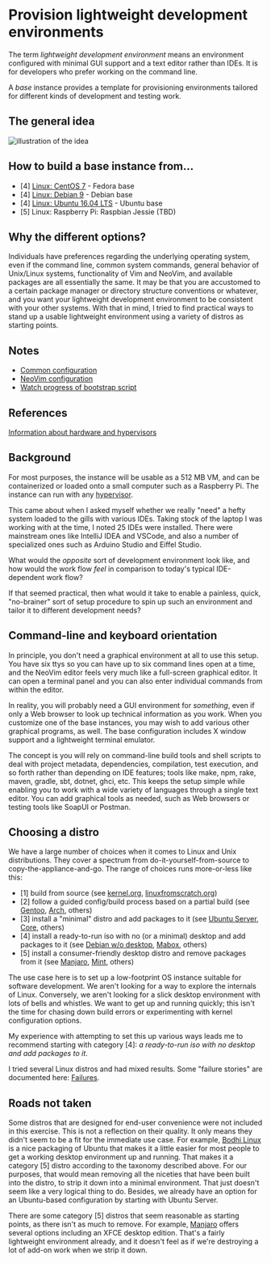 # Provision lightweight development environments

The term _lightweight development environment_ means an environment configured with minimal GUI support and a text editor rather than IDEs. It is for developers who prefer working on the command line. 

A _base_ instance provides a template for provisioning environments tailored for different kinds of development and testing work. 

## The general idea 

![illustration of the idea](images/environments.png)

## How to build a base instance from...

- [4] [Linux: CentOS 7](http://github.com/neopragma/bootstrap-centos-7-dev-base) - Fedora base
- [4] [Linux: Debian 9](http://github.com/neopragma/bootstrap-debian-9-dev-base) - Debian base
- [4] [Linux: Ubuntu 16.04 LTS](http://github.com/neopragma/bootstrap-ubuntu-server-16.04-dev-base) - Ubuntu base
- [5] Linux: Raspberry Pi: Raspbian Jessie (TBD)

## Why the different options?

Individuals have preferences regarding the underlying operating system, even if the command line, common system commands, general behavior of Unix/Linux systems, functionality of Vim and NeoVim, and available packages are all essentially the same. It may be that you are accustomed to a certain package manager or directory structure conventions or whatever, and you want your lightweight development environment to be consistent with your other systems. With that in mind, I tried to find practical ways to stand up a usable lightweight environment using a variety of distros as starting points. 

## Notes

- [Common configuration](common-configuration.md)
- [NeoVim configuration](neovim-configuration.md)
- [Watch progress of bootstrap script](watch-bootstrap.md)

## References

[Information about hardware and hypervisors](references.md)

## Background

For most purposes, the instance will be usable as a 512 MB VM, and can be containerized or loaded onto a small computer such as a Raspberry Pi. The instance can run with any [hypervisor](hypervisor.md).

This came about when I asked myself whether we really "need" a hefty system loaded to the gills with various IDEs. Taking stock of the laptop I was working with at the time, I noted 25 IDEs were installed. There were mainstream ones like IntelliJ IDEA and VSCode, and also a number of specialized ones such as Arduino Studio and Eiffel Studio. 

What would the _opposite_ sort of development environment look like, and how would the work flow _feel_ in comparison to today's typical IDE-dependent work flow? 

If that seemed practical, then what would it take to enable a painless, quick, "no-brainer" sort of setup procedure to spin up such an environment and tailor it to different development needs?

## Command-line and keyboard orientation

In principle, you don't need a graphical environment at all to use this setup. You have six ttys so you can have up to six command lines open at a time, and the NeoVim editor feels very much like a full-screen graphical editor. It can open a terminal panel and you can also enter individual commands from within the editor. 

In reality, you will probably need a GUI environment for _something_, even if only a Web browser to look up technical information as you work. When you customize one of the base instances, you may wish to add various other graphical programs, as well. The base configuration includes X window support and a lightweight terminal emulator.

The concept is you will rely on command-line build tools and shell scripts to deal with project metadata, dependencies, compilation, test execution, and so forth rather than depending on IDE features; tools like make, npm, rake, maven, gradle, sbt, dotnet, ghci, etc. This keeps the setup simple while enabling you to work with a wide variety of languages through a single text editor. You can add graphical tools as needed, such as Web browsers or testing tools like SoapUI or Postman.

## Choosing a distro

We have a large number of choices when it comes to Linux and Unix distributions. They cover a spectrum from do-it-yourself-from-source to copy-the-appliance-and-go. The range of choices runs more-or-less like this:

- [1] build from source (see [kernel.org](https://www.kernel.org), [linuxfromscratch.org](http://www.linuxfromscratch.org))
- [2] follow a guided config/build process based on a partial build (see [Gentoo](https://gentoo.org), [Arch](https://www.archlinux.org), others)
- [3] install a "minimal" distro and add packages to it (see [Ubuntu Server](https://www.ubuntu.com/download/server), [Core](http://distro.ibiblio.org/tinycorelinux/downloads.html), others)
- [4] install a ready-to-run iso with no (or a minimal) desktop and add packages to it (see [Debian w/o desktop](https://www.debian.org), [Mabox](https://maboxlinux.org), others)
- [5] install a consumer-friendly desktop distro and remove packages from it (see [Manjaro](https://manjaro.org), [Mint](https://linuxmint.com), others)

The use case here is to set up a low-footprint OS instance suitable for software development. We aren't looking for a way to explore the internals of Linux. Conversely, we aren't looking for a slick desktop environment with lots of bells and whistles. We want to get up and running quickly; this isn't the time for chasing down build errors or experimenting with kernel configuration options. 

My experience with attempting to set this up various ways leads me to recommend starting with category [4]: _a ready-to-run iso with no desktop and add packages to it_. 

I tried several Linux distros and had mixed results. Some "failure stories" are documented here: [Failures](failures.md). 

## Roads not taken

Some distros that are designed for end-user convenience were not included in this exercise. This is not a reflection on their quality. It only means they didn't seem to be a fit for the immediate use case. For example, <a href="https://www.bodhilinux.com">Bodhi Linux</a> is a nice packaging of Ubuntu that makes it a little easier for most people to get a working desktop environment up and running. That makes it a category [5] distro according to the taxonomy described above. For our purposes, that would mean removing all the niceties that have been built into the distro, to strip it down into a minimal environment. That just doesn't seem like a very logical thing to do. Besides, we already have an option for an Ubuntu-based configuration by starting with Ubuntu Server. 

There are some category [5] distros that seem reasonable as starting points, as there isn't as much to remove. For example, <a href="https://manjaro.org">Manjaro</a> offers several options including an XFCE desktop edition. That's a fairly lightweight environment already, and it doesn't feel as if we're destroying a lot of add-on work when we strip it down. 





